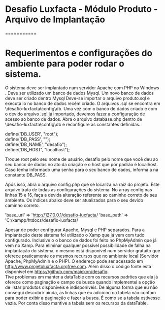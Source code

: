 # Desafio Luxfacta - Módulo Produto - Arquivo de Implantação
===========
# Requerimentos e configurações do ambiente para poder rodar o sistema.

O sistema deve ser implantado num servidor Apache com PHP no Windows .
Deve ser utilizado um banco de dados Mysql.
Um novo banco de dados deve ser criado dentro Mysql
Deve-se importar o arquivo produto.sql e executa lo no banco de dados recém criado. O arquivos .sql se encontra em \desafio-luxfacta\config\db.
Uma vez com o banco de dados criado e com o devido arquivo .sql já importado, devemos fazer a configuração de acesso ao banco de dados. Abra o arquivo database.php dentro de \desafio-luxfacta\config\db e reconfigure as constantes definidas.

define('DB_USER', "root");		
define('DB_PASS', "");	  		
define('DB_NAME', "desafio"); 	
define('DB_HOST', "localhost");

Troque root pelo seu nome de usuário, desafio pelo nome que você deu ao seu banco de dados no ato da criação e o host que por padrão é localhost. Caso tenha informado uma senha para o seu banco de dados, informa a na constante DB_PASS.
   
Após isso, abra o arquivo config.php que se localiza na raiz do projeto. Este arquivo trata de todas as configurações do sistema. No array config nas linhas 15 e 16, faça a devida alteração referente ao caminho correto de seu ambiente. Os índices abaixo deve ser atualizados para o seu devido caminho correto.

'base_url'		=> 'http://127.0.0.1/desafio-luxfacta/
'base_path'		=> 'C:/xampp/htdocs/desafio-luxfacta/

Apesar de poder configurar Apache, Mysql e PHP separados. Para a implantação deste sistema foi utilizado o Xamp que já vem com tudo configurado. Inclusive o o banco de dados foi feito no PhpMyAdmin que já vem no Xamp.
Para eliminar qualquer possível possibilidade de falha na implantação do sistema, o mesmo está disponível num servidor gratuito que oferece praticamente os mesmos recursos que no ambiente local (Servidor Apache, PhpMyAdmin e o PHP). O endereço pode ser acessado em http://www.projetoluxfacta.orgfree.com. Além disso o código fonte está disponível em https://github.com/maickon/desafio.   
Tive problemas em manter a dataTable com os recursos padrões que ela já oferece como paginação e campo de busca quando implementei a opção de listar produtos disponíveis e indisponíveis. De alguma forma que eu não consegui descobrir ainda, as linhas que eu adiciono na tabela não contam para poder exibir a paginação e fazer a busca. É como se a tabela estivesse vazia. Por conta disso mantive a tabela sem os recursos da dataTable.

    	
